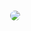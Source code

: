 <img src="https://external-content.duckduckgo.com/iu/?u=https%3A%2F%2F1.bp.blogspot.com%2F-PerenMfIjCM%2FXpcyoHWXSzI%2FAAAAAAAAB-g%2FDuPj_IoSWAMod3pVy4eEya4uxk-KN0UuACLcBGAsYHQ%2Fs1600%2Ftyping%252Bcat%252Bgif3.gif&f=1&nofb=1&ipt=a68008cb8317824fb7c309507538e882cafa9f567a0c7d059a0518ef0c44305b&ipo=images" style="border: 1px solid white; border-radius:10px;"></img>
